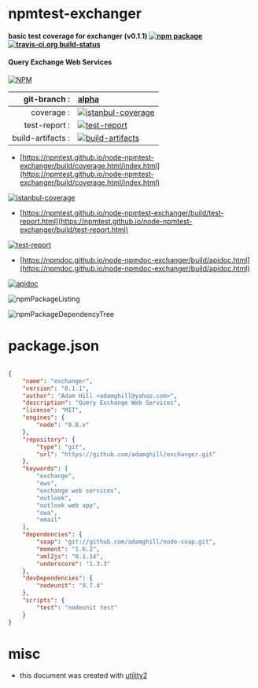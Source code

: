 # npmtest-exchanger

#### basic test coverage for  exchanger (v0.1.1)  [![npm package](https://img.shields.io/npm/v/npmtest-exchanger.svg?style=flat-square)](https://www.npmjs.org/package/npmtest-exchanger) [![travis-ci.org build-status](https://api.travis-ci.org/npmtest/node-npmtest-exchanger.svg)](https://travis-ci.org/npmtest/node-npmtest-exchanger)

#### Query Exchange Web Services

[![NPM](https://nodei.co/npm/exchanger.png?downloads=true&downloadRank=true&stars=true)](https://www.npmjs.com/package/exchanger)

| git-branch : | [alpha](https://github.com/npmtest/node-npmtest-exchanger/tree/alpha)|
|--:|:--|
| coverage : | [![istanbul-coverage](https://npmtest.github.io/node-npmtest-exchanger/build/coverage.badge.svg)](https://npmtest.github.io/node-npmtest-exchanger/build/coverage.html/index.html)|
| test-report : | [![test-report](https://npmtest.github.io/node-npmtest-exchanger/build/test-report.badge.svg)](https://npmtest.github.io/node-npmtest-exchanger/build/test-report.html)|
| build-artifacts : | [![build-artifacts](https://npmtest.github.io/node-npmtest-exchanger/glyphicons_144_folder_open.png)](https://github.com/npmtest/node-npmtest-exchanger/tree/gh-pages/build)|

- [https://npmtest.github.io/node-npmtest-exchanger/build/coverage.html/index.html](https://npmtest.github.io/node-npmtest-exchanger/build/coverage.html/index.html)

[![istanbul-coverage](https://npmtest.github.io/node-npmtest-exchanger/build/screenCapture.buildCi.browser.%252Ftmp%252Fbuild%252Fcoverage.lib.html.png)](https://npmtest.github.io/node-npmtest-exchanger/build/coverage.html/index.html)

- [https://npmtest.github.io/node-npmtest-exchanger/build/test-report.html](https://npmtest.github.io/node-npmtest-exchanger/build/test-report.html)

[![test-report](https://npmtest.github.io/node-npmtest-exchanger/build/screenCapture.buildCi.browser.%252Ftmp%252Fbuild%252Ftest-report.html.png)](https://npmtest.github.io/node-npmtest-exchanger/build/test-report.html)

- [https://npmdoc.github.io/node-npmdoc-exchanger/build/apidoc.html](https://npmdoc.github.io/node-npmdoc-exchanger/build/apidoc.html)

[![apidoc](https://npmdoc.github.io/node-npmdoc-exchanger/build/screenCapture.buildCi.browser.%252Ftmp%252Fbuild%252Fapidoc.html.png)](https://npmdoc.github.io/node-npmdoc-exchanger/build/apidoc.html)

![npmPackageListing](https://npmtest.github.io/node-npmtest-exchanger/build/screenCapture.npmPackageListing.svg)

![npmPackageDependencyTree](https://npmtest.github.io/node-npmtest-exchanger/build/screenCapture.npmPackageDependencyTree.svg)



# package.json

```json

{
    "name": "exchanger",
    "version": "0.1.1",
    "author": "Adam Hill <adamghill@yahoo.com>",
    "description": "Query Exchange Web Services",
    "license": "MIT",
    "engines": {
        "node": "0.8.x"
    },
    "repository": {
        "type": "git",
        "url": "https://github.com/adamghill/exchanger.git"
    },
    "keywords": [
        "exchange",
        "ews",
        "exchange web services",
        "outlook",
        "outlook web app",
        "owa",
        "email"
    ],
    "dependencies": {
        "soap": "git://github.com/adamghill/node-soap.git",
        "moment": "1.6.2",
        "xml2js": "0.1.14",
        "underscore": "1.3.3"
    },
    "devDependencies": {
        "nodeunit": "0.7.4"
    },
    "scripts": {
        "test": "nodeunit test"
    }
}
```



# misc
- this document was created with [utility2](https://github.com/kaizhu256/node-utility2)
